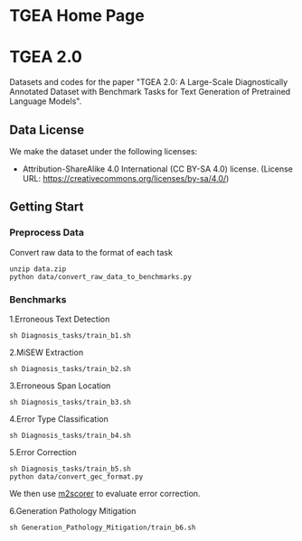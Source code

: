 # TGEA Home Page

# TGEA 2.0
Datasets and codes for the paper "TGEA 2.0: A Large-Scale Diagnostically Annotated
Dataset with Benchmark Tasks for Text Generation of
Pretrained Language Models".
 
## Data License
We make the dataset under the following licenses:
* Attribution-ShareAlike 4.0 International (CC BY-SA 4.0) license. 
(License URL: https://creativecommons.org/licenses/by-sa/4.0/)

## Getting Start
### Preprocess Data
Convert raw data to the format of each task
```
unzip data.zip
python data/convert_raw_data_to_benchmarks.py 
```
### Benchmarks

1.Erroneous Text Detection
```
sh Diagnosis_tasks/train_b1.sh
```
2.MiSEW Extraction
```
sh Diagnosis_tasks/train_b2.sh
```
3.Erroneous Span Location
```
sh Diagnosis_tasks/train_b3.sh
```
4.Error Type Classification
```
sh Diagnosis_tasks/train_b4.sh
```
5.Error Correction
```
sh Diagnosis_tasks/train_b5.sh
python data/convert_gec_format.py
```
We then use [m2scorer](https://github.com/nusnlp/m2scorer/) to evaluate error correction.

6.Generation Pathology Mitigation
```
sh Generation_Pathology_Mitigation/train_b6.sh
```
